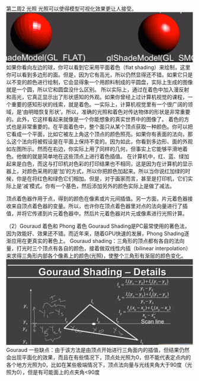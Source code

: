 第二周2 光照
光照可以使得模型可视化效果更让人接受。
![](/Computer_Graphics/images/31.png)
如果你看向左边的球，你可以看到它采用平面着色（flat shading）来绘制，这里你可以看到多边形的面。但是，因为它有高光，所以仍然显得还不错。如果它只是以不变的颜色进行绘制，它会显得象一个用颜料制成的平圆盘，实际上生成的图像就是一个圆，所以它和圆盘没什么区别。
所以实际上，通过在着色中加入漫反射和高光，它真正显示出了形状感知的外观。如果你曾经上过计算机视觉的课程，一个重要的感知形状的线索，就是着色。一实际上，计算机视觉里有一个很广阔的领域，是‘由明暗恢复形状’。所以，准确的光照和着色对传达物体的形状是非常重要的。此外，它这样看起来就像是一个你能想象的真实世界中的图像了。
着色的方式也是非常重要的。在平面着色中，整个面只从某个顶点获取一种颜色。你可以把它看成一个平面，比如它被左上角这个顶点的颜色照亮。如果你有表面的法向，那么这个法向将被假设是在平面上保持不变的。因为如此，你看到多边形、面的外观如左图所示。然而在右边，你实际上用了同样的几何，但事实上它能够平滑地着色。他做的就是简单地在这些顶点上进行着色插值。
在计算机中，红、蓝、绿加起来是白色，而这与打印机对色彩的打印结果也不相同，这是因为在计算机的显示器上，对颜色采用的是‘加’的方式，所以你把颜色加起来。所以当你说红加绿的时候，你是在将红色和绿色它们相加。但是，对于画家而言，甚至是打印机，它们实际上是‘减’模式。你有一个基色，然后添加另外的颜色实际上是做了减法。

顶点着色器作用于点，得到的颜色在像素或片元间插值。另一方面，片元着色器接收来自顶点着色器的变量。所以，也许你在顶点着色器里对点的法向量进行了插值，并将它传递到片元着色器中。然后片元着色器对片元或像素进行光照计算。

（2）Gouraud 着色和 Phong 着色
Gouraud Shading是PC最常使用的著色法，因为效能好、效果还不错。而近年来，随着GPU快速的发展，Phong Shading逐渐应用在更真实的著色上。
Gouraud shading：三角形的顶点都有各自的法向量，打光时三个顶点有各自的颜色，接着做双线性内插（bilinear interpolation）来求得三角形内部各个像素上的颜色(光照)，使整个三角形有渐层的颜色变化。
![](/Computer_Graphics/images/32.png)
Gouraud 一些缺点：由于该方法是由顶点开始进行三角面内的插值，但结果仍然会出现平面化的效果，而且在有些情况下，顶点处光照为0，但不能代表定点内的各个地方光照为0，比如在某些极端情况下，顶点法向量与光线夹角大于90度（光照为0），但是有可能面上的点夹角<90度
